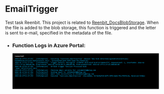 # EmailTrigger

Test task Reenbit. This project is related to [Reenbit_DocsBlobStorage](https://github.com/HOK405/Reenbit_DocsBlobStorage/tree/master).
When the file is added to the blob storage, this function is triggered and the letter is sent to e-mail, specified in the metadata of the file.

- ### Function Logs in Azure Portal:
  ![Logs](/Screenshots/Screenshot_1.png)
